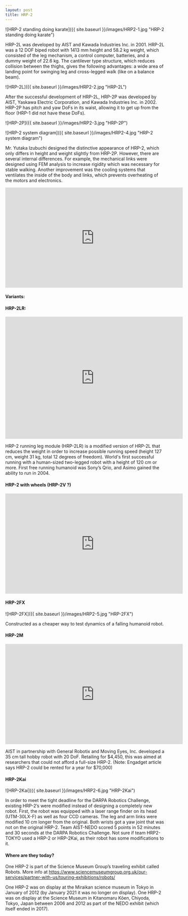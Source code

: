 ```yaml
---
layout: post
title: HRP-2
---
```


![HRP-2 standing doing karate]({{ site.baseurl }}/images/HRP2-1.jpg "HRP-2 standing doing karate")


HRP-2L was developed by AIST and Kawada Industries Inc. in 2001. HRP-2L was a 12 DOF biped robot with 1413 mm height and 58.2 kg weight, which consisted of the leg mechanism, a control computer, batteries, and a dummy weight of 22.6 kg. The cantilever type structure, which reduces collision between the thighs, gives the following advantages: a wide area of landing point for swinging leg and cross-legged walk (like on a balance beam).

![HRP-2L]({{ site.baseurl }}/images/HRP2-2.jpg "HRP-2L")

After the successful development of HRP-2L, HRP-2P was developed by AIST, Yaskawa Electric Corporation, and Kawada Industries Inc. in 2002.  HRP-2P has pitch and yaw DoFs in its waist, allowing it to get up from the floor (HRP-1 did not have these DoFs).

![HRP-2P]({{ site.baseurl }}/images/HRP2-3.jpg "HRP-2P")


![HRP-2 system diagram]({{ site.baseurl }}/images/HRP2-4.jpg "HRP-2 system diagram")

Mr. Yutaka Izubuchi designed the distinctive appearance of HRP-2, which only differs in height and weight slightly from HRP-2P. However, there are several internal differences. For example, the mechanical links were designed using FEM analysis to increase rigidity which was necessary for stable walking. Another improvement was the cooling systems that ventilates the inside of the body and links, which prevents overheating of the motors and electronics.

<iframe width="560" height="315" src="https://www.youtube.com/embed/8ckSC0WuqX0" title="YouTube video player" frameborder="0" allow="accelerometer; autoplay; clipboard-write; encrypted-media; gyroscope; picture-in-picture" allowfullscreen></iframe>


#### Variants:

#### HRP-2LR:

<iframe src="https://archive.org/embed/20040415-2" width="560" height="384" frameborder="0" webkitallowfullscreen="true" mozallowfullscreen="true" allowfullscreen></iframe>

HRP-2 running leg module (HRP-2LR) is a modified version of HRP-2L that reduces the weight in order to increase possible running speed (height 127 cm, weight 31 kg, total 12 degrees of freedom). World's first successful running with a human-sized two-legged robot with a height of 120 cm or more. First free running humanoid was Sony’s Qrio, and Asimo gained the ability to run in 2004. 

#### HRP-2 with wheels (HRP-2V ?)

<iframe width="560" height="315" src="https://www.youtube.com/embed/0gH-Po6agKw?start=36" title="YouTube video player" frameborder="0" allow="accelerometer; autoplay; clipboard-write; encrypted-media; gyroscope; picture-in-picture" allowfullscreen></iframe>

#### HRP-2FX 

![HRP-2FX]({{ site.baseurl }}/images/HRP2-5.jpg "HRP-2FX")

Constructed as a cheaper way to test dynamics of a falling humanoid robot.

#### HRP-2M

<iframe width="560" height="315" src="https://www.youtube.com/embed/W-p9oLHlo_s" title="YouTube video player" frameborder="0" allow="accelerometer; autoplay; clipboard-write; encrypted-media; gyroscope; picture-in-picture" allowfullscreen></iframe>

AIST in partnership with General Robotix and Moving Eyes, Inc. developed a 35 cm tall hobby robot with 20 DoF. Retailing for $4,450, this was aimed at researchers that could not afford a full-size HRP-2. (Note: Engadget article says HRP-2 could be rented for a year for $70,000)

#### HRP-2Kai

![HRP-2Kai]({{ site.baseurl }}/images/HRP2-6.jpg "HRP-2Kai")

In order to meet the tight deadline for the DARPA Robotics Challenge, existing HRP-2’s were modified instead of designing a completely new robot. First, the robot was equipped with a laser range finder on its head (UTM-30LX-F) as well as four CCD cameras. The leg and arm links were modified 10 cm longer from the original. Both wrists got a yaw joint that was not on the original HRP-2. Team AIST-NEDO scored 5 points in 52 minutes and 30 seconds at the DARPA Robotics Challenge. Not sure if team HRP2-TOKYO used a HRP-2 or HRP-2Kai, as their robot has some modifications to it.


#### Where are they today?

One HRP-2 is part of the Science Museum Group’s traveling exhibit called Robots. More info at https://www.sciencemuseumgroup.org.uk/our-services/partner-with-us/touring-exhibitions/robots/

One HRP-2 was on display at the Miraikan science museum in Tokyo in January of 2012 (by January 2021 it was no longer on display). One HRP-2 was on display at the Science Museum in Kitanomaru Kōen, Chiyoda, Tokyo, Japan between 2006 and 2012 as part of the NEDO exhibit (which itself ended in 2017).
